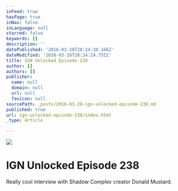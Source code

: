 ```yaml
---
inFeed: true
hasPage: true
inNav: false
inLanguage: null
starred: false
keywords: []
description: ''
datePublished: '2016-03-28T20:24:30.166Z'
dateModified: '2016-03-28T20:24:24.755Z'
title: IGN Unlocked Episode 238
author: []
authors: []
publisher:
  name: null
  domain: null
  url: null
  favicon: null
sourcePath: _posts/2016-03-28-ign-unlocked-episode-238.md
published: true
url: ign-unlocked-episode-238/index.html
_type: Article

---
```

![](https://the-grid-user-content.s3-us-west-2.amazonaws.com/418da1ed-03cb-4f3d-904f-65b8e85e1806.png)

# IGN Unlocked Episode 238

Really cool interview with Shadow Complex creator Donald Mustard.